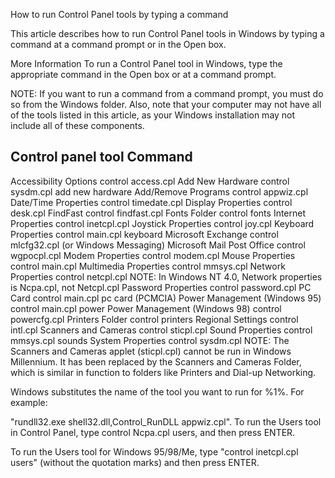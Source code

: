 How to run Control Panel tools by typing a command

This article describes how to run Control Panel tools in Windows by typing a command at a command prompt or in the Open box.

More Information
To run a Control Panel tool in Windows, type the appropriate command in the Open box or at a command prompt.


NOTE: If you want to run a command from a command prompt, you must do so from the Windows folder. Also, note that your computer may not have all of the tools listed in this article, as your Windows installation may not include all of these components.

Control panel tool Command
-----------------------------------------------------------------
Accessibility Options control access.cpl
Add New Hardware control sysdm.cpl add new hardware
Add/Remove Programs control appwiz.cpl
Date/Time Properties control timedate.cpl
Display Properties control desk.cpl
FindFast control findfast.cpl
Fonts Folder control fonts
Internet Properties control inetcpl.cpl
Joystick Properties control joy.cpl
Keyboard Properties control main.cpl keyboard
Microsoft Exchange control mlcfg32.cpl
(or Windows Messaging)
Microsoft Mail Post Office control wgpocpl.cpl
Modem Properties control modem.cpl
Mouse Properties control main.cpl
Multimedia Properties control mmsys.cpl
Network Properties control netcpl.cpl
NOTE: In Windows NT 4.0, Network
properties is Ncpa.cpl, not Netcpl.cpl
Password Properties control password.cpl
PC Card control main.cpl pc card (PCMCIA)
Power Management (Windows 95) control main.cpl power
Power Management (Windows 98) control powercfg.cpl
Printers Folder control printers
Regional Settings control intl.cpl
Scanners and Cameras control sticpl.cpl
Sound Properties control mmsys.cpl sounds
System Properties control sysdm.cpl
NOTE: The Scanners and Cameras applet (sticpl.cpl) cannot be run in Windows Millennium. It has been replaced by the Scanners and Cameras Folder, which is similar in function to folders like Printers and Dial-up Networking.


Windows substitutes the name of the tool you want to run for %1%. For example:

"rundll32.exe shell32.dll,Control_RunDLL appwiz.cpl".
To run the Users tool in Control Panel, type control Ncpa.cpl users, and then press ENTER.

To run the Users tool for Windows 95/98/Me, type "control inetcpl.cpl users" (without the quotation marks) and then press ENTER.
